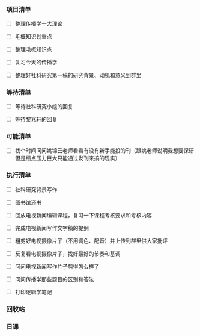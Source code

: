 ### 项目清单

- [ ] 整理传播学十大理论

- [ ] 毛概知识划重点

- [ ] 整理毛概知识点

- [ ] 复习今天的传播学

- [ ] 整理好社科研究第一稿的研究背景、动机和意义到群里

  

### 等待清单

- [ ] 等待社科研究小组的回复
- [ ] 等待黎兆轩的回复



### 可能清单

- [ ] 找个时间问问姚锦云老师看看有没有新手能投的刊（跟姚老师说明我想要保研但是绩点压力巨大只能通过发刊来搞的现实）



### 执行清单

- [ ] 社科研究背景写作

- [ ] 图书馆还书

- [ ] 回放电视新闻编辑课程，复习一下课程考核要求和考核内容

- [ ] 完成电视新闻写作文字稿的提纲

- [ ] 粗剪好电视摄像片子（不用调色、配音）并上传到群里供大家批评

- [ ] 反复看电视摄像片子，找好最好的节奏和基调

- [ ] 问问电视新闻写作片子剪得怎么样了

- [ ] 问问传播学那些题目的区别和答法

- [ ] 打印逻辑学笔记

  

### 回收站

### 日课

